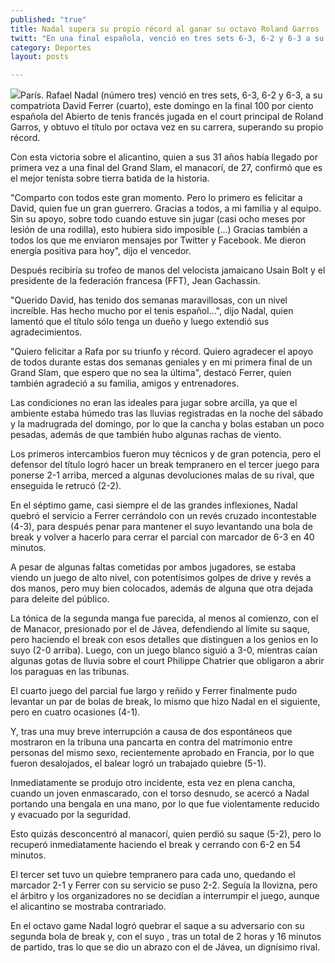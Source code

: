```yaml
---
published: "true"
title: Nadal supera su propio récord al ganar su octavo Roland Garros
twitt: "En una final española, venció en tres sets 6-3, 6-2 y 6-3 a su compatriota David Ferrer"
category: Deportes
layout: posts

---
```


![](http://i.imgur.com/LLELhXSm.jpg)París. Rafael Nadal (número tres) venció en tres sets, 6-3, 6-2 y 6-3, a su compatriota David Ferrer (cuarto), este domingo en la final 100 por ciento española del Abierto de tenis francés jugada en el court principal de Roland Garros, y obtuvo el título por octava vez en su carrera, superando su propio récord.

Con esta victoria sobre el alicantino, quien a sus 31 años había llegado por primera vez a una final del Grand Slam, el manacorí, de 27, confirmó que es el mejor tenista sobre tierra batida de la historia.

"Comparto con todos este gran momento. Pero lo primero es felicitar a David, quien fue un gran guerrero. Gracias a todos, a mi familia y al equipo. Sin su apoyo, sobre todo cuando estuve sin jugar (casi ocho meses por lesión de una rodilla), esto hubiera sido imposible (...) Gracias también a todos los que me enviaron mensajes por Twitter y Facebook. Me dieron energía positiva para hoy", dijo el vencedor.

Después recibiría su trofeo de manos del velocista jamaicano Usain Bolt y el presidente de la federación francesa (FFT), Jean Gachassin.

"Querido David, has tenido dos semanas maravillosas, con un nivel increíble. Has hecho mucho por el tenis español...", dijo Nadal, quien lamentó que el título sólo tenga un dueño y luego extendió sus agradecimientos.

"Quiero felicitar a Rafa por su triunfo y récord. Quiero agradecer el apoyo de todos durante estas dos semanas geniales y en mi primera final de un Grand Slam, que espero que no sea la última", destacó Ferrer, quien también agradeció a su familia, amigos y entrenadores.

Las condiciones no eran las ideales para jugar sobre arcilla, ya que el ambiente estaba húmedo tras las lluvias registradas en la noche del sábado y la madrugrada del domingo, por lo que la cancha y bolas estaban un poco pesadas, además de que también hubo algunas rachas de viento.

Los primeros intercambios fueron muy técnicos y de gran potencia, pero el defensor del título logró hacer un break tempranero en el tercer juego para ponerse 2-1 arriba, merced a algunas devoluciones malas de su rival, que enseguida le retrucó (2-2).

En el séptimo game, casi siempre el de las grandes inflexiones, Nadal quebró el servicio a Ferrer cerrándolo con un revés cruzado incontestable (4-3), para después penar para mantener el suyo levantando una bola de break y volver a hacerlo para cerrar el parcial con marcador de 6-3 en 40 minutos.

A pesar de algunas faltas cometidas por ambos jugadores, se estaba viendo un juego de alto nivel, con potentísimos golpes de drive y revés a dos manos, pero muy bien colocados, además de alguna que otra dejada para deleite del público.

La tónica de la segunda manga fue parecida, al menos al comienzo, con el de Manacor, presionado por el de Jávea, defendiendo al límite su saque, pero haciendo el break con esos detalles que distinguen a los genios en lo suyo (2-0 arriba). Luego, con un juego blanco siguió a 3-0, mientras caían algunas gotas de lluvia sobre el court Philippe Chatrier que obligaron a abrir los paraguas en las tribunas.

El cuarto juego del parcial fue largo y reñido y Ferrer finalmente pudo levantar un par de bolas de break, lo mismo que hizo Nadal en el siguiente, pero en cuatro ocasiones (4-1).

Y, tras una muy breve interrupción a causa de dos espontáneos que mostraron en la tribuna una pancarta en contra del matrimonio entre personas del mismo sexo, recientemente aprobado en Francia, por lo que fueron desalojados, el balear logró un trabajado quiebre (5-1).

Inmediatamente se produjo otro incidente, esta vez en plena cancha, cuando un joven enmascarado, con el torso desnudo, se acercó a Nadal portando una bengala en una mano, por lo que fue violentamente reducido y evacuado por la seguridad.

Esto quizás desconcentró al manacorí, quien perdió su saque (5-2), pero lo recuperó inmediatamente haciendo el break y cerrando con 6-2 en 54 minutos.

El tercer set tuvo un quiebre tempranero para cada uno, quedando el marcador 2-1 y Ferrer con su servicio se puso 2-2. Seguía la llovizna, pero el árbitro y los organizadores no se decidían a interrumpir el juego, aunque el alicantino se mostraba contrariado.

En el octavo game Nadal logró quebrar el saque a su adversario con su segunda bola de break y, con el suyo , tras un total de 2 horas y 16 minutos de partido, tras lo que se dio un abrazo con el de Jávea, un dignísimo rival.
